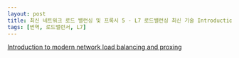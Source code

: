 ```yaml
---
layout: post
title: 최신 네트워크 로드 밸런싱 및 프록시 5 - L7 로드밸런싱 최신 기술 Introduction to modern network load balancing and proxing #4 - Current state of the art in L7 load balancing
tags: [번역, 로드밸런서, L7]
---
```


[Introduction to modern network load balancing and proxing](https://blog.envoyproxy.io/introduction-to-modern-network-load-balancing-and-proxying-a57f6ff80236)



